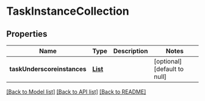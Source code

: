 # TaskInstanceCollection
## Properties

Name | Type | Description | Notes
------------ | ------------- | ------------- | -------------
**taskUnderscoreinstances** | [**List**](TaskInstance.md) |  | [optional] [default to null]

[[Back to Model list]](../README.md#documentation-for-models) [[Back to API list]](../README.md#documentation-for-api-endpoints) [[Back to README]](../README.md)

